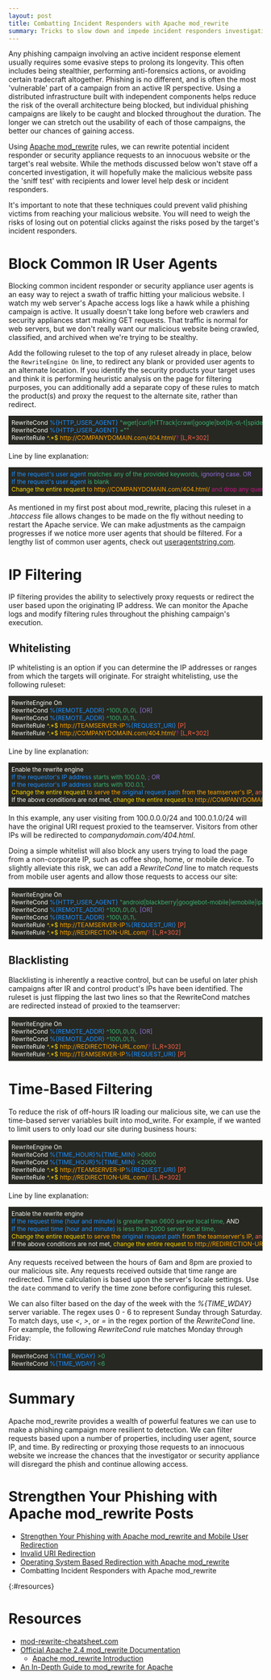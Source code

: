 ```yaml
---
layout: post
title: Combatting Incident Responders with Apache mod_rewrite
summary: Tricks to slow down and impede incident responders investigating your phishing sites.
---
```


Any phishing campaign involving an active incident response element usually requires some evasive steps to prolong its longevity. This often includes being stealthier, performing anti-forensics actions, or avoiding certain tradecraft altogether. Phishing is no different, and is often the most 'vulnerable' part of a campaign from an active IR perspective. Using a distributed infrastructure built with independent components helps reduce the risk of the overall architecture being blocked, but individual phishing campaigns are likely to be caught and blocked throughout the duration. The longer we can stretch out the usability of each of those campaigns, the better our chances of gaining access.

Using [Apache mod_rewrite]({{site.baseurl}}/2016-03-22-strengthen-your-phishing-with-apache-mod_rewrite-and-mobile-user-redirection/) rules, we can rewrite potential incident responder or security appliance requests to an innocuous website or the target's real website. While the methods discussed below won't stave off a concerted investigation, it will hopefully make the malicious website pass the 'sniff test' with recipients and lower level help desk or incident responders. 

It's important to note that these techniques could prevent valid phishing victims from reaching your malicious website. You will need to weigh the risks of losing out on potential clicks against the risks posed by the target's incident responders.

# Block Common IR User Agents

Blocking common incident responder or security appliance user agents is an easy way to reject a swath of traffic hitting your malicious website. I watch my web server's Apache access logs like a hawk while a phishing campaign is active. It usually doesn't take long before web crawlers and security appliances start making GET requests. That traffic is normal for web servers, but we don't really want our malicious website being crawled, classified, and archived when we're trying to be stealthy. 

Add the following ruleset to the top of any ruleset already in place, below the `RewriteEngine On` line, to redirect any blank or provided user agents to an alternate location. If you identify the security products your target uses and think it is performing heuristic analysis on the page for filtering purposes, you can additionally add a separate copy of these rules to match the product(s) and proxy the request to the alternate site, rather than redirect. 

<div style="background-color:rgb(39,40,34);color:rgb(248,248,242);font-size:.85em;overflow-x:scroll;white-space: nowrap;padding:6px;">
RewriteCond <span style="color: dodgerblue">%{HTTP_USER_AGENT}</span> <span style="color: mediumseagreen">"wget|curl|HTTrack|crawl|google|bot|b\-o\-t|spider|baidu"</span> <span style="color: mediumpurple">[NC,OR]</span><br>
RewriteCond <span style="color: dodgerblue">%{HTTP_USER_AGENT}</span> <span style="color: mediumseagreen">=""</span><br>
RewriteRule <span style="color: gold">^.*$</span> <span style="color: orange">http://COMPANYDOMAIN.com/404.html/</span><span style="color: mediumvioletred">?</span> <span style="color: tomato">[L,R=302]</span>
</div>

Line by line explanation:

<div style="background-color:rgb(39,40,34);color:rgb(248,248,242);font-size:.85em;overflow-x:scroll;white-space: nowrap;padding:6px;">
<span style="color: dodgerblue">If the request's user agent</span> <span style="color: mediumseagreen">matches any of the provided keywords, </span> <span style="color: mediumpurple">ignoring case. OR</span><br>
<span style="color: dodgerblue">If the request's user agent</span> <span style="color: mediumseagreen">is blank</span><br>
<span style="color: gold">Change the entire request </span> <span style="color: orange">to http://COMPANYDOMAIN.com/404.html/ </span><span style="color: mediumvioletred">and drop any query_strings from original request. </span><span style="color: tomato">Do not evaluate further rules and redirect the user, changing their address bar.</span><br>
</div>

As mentioned in my first post about mod_rewrite, placing this ruleset in a *.htaccess* file allows changes to be made on the fly without needing to restart the Apache service. We can make adjustments as the campaign progresses if we notice more user agents that should be filtered. For a lengthy list of common user agents, check out [useragentstring.com](http://www.useragentstring.com/pages/useragentstring.php).


# IP Filtering

IP filtering provides the ability to selectively proxy requests or redirect the user based upon the originating IP address. We can monitor the Apache logs and modify filtering rules throughout the phishing campaign's execution.

## Whitelisting
IP whitelisting is an option if you can determine the IP addresses or ranges from which the targets will originate. For straight whitelisting, use the following ruleset:

<div style="background-color:rgb(39,40,34);color:rgb(248,248,242);font-size:.85em;overflow-x:scroll;white-space: nowrap;padding:6px;">
RewriteEngine On<br>
RewriteCond <span style="color: dodgerblue">%{REMOTE_ADDR}</span> <span style="color: mediumseagreen">^100\.0\.0\.</span> <span style="color: mediumpurple">[OR]</span><br>
RewriteCond <span style="color: dodgerblue">%{REMOTE_ADDR}</span> <span style="color: mediumseagreen">^100\.0\.1\.</span><br>
RewriteRule <span style="color: gold">^.*$</span> <span style="color: orange">http://TEAMSERVER-IP<span style="color: dodgerblue">%{REQUEST_URI}</span></span> <span style="color: tomato">[P]</span><br>
RewriteRule <span style="color: gold">^.*$</span> <span style="color: orange">http://COMPANYDOMAIN.com/404.html/</span><span style="color: mediumvioletred">?</span> <span style="color: tomato">[L,R=302]</span>
</div>

Line by line explanation:

<div style="background-color:rgb(39,40,34);color:rgb(248,248,242);font-size:.85em;overflow-x:scroll;white-space: nowrap;padding:6px;">
Enable the rewrite engine<br>
<span style="color: dodgerblue">If the requestor's IP address </span> <span style="color: mediumseagreen">starts with 100.0.0, </span> <span style="color: mediumpurple"> ; OR </span><br>
<span style="color: dodgerblue">If the requestor's IP address </span> <span style="color: mediumseagreen">starts with 100.0.1, </span><br>
<span style="color: gold">Change the entire request </span> <span style="color: orange">to serve the </span><span style="color: dodgerblue">original request path </span><span style="color: orange">from the teamserver's IP, </span> <span style="color: tomato">and keep the user's address bar the same (obscure the teamserver's IP).</span><br>
If the above conditions are not met, <span style="color: gold">change the entire request</span> <span style="color: orange"> to http://COMPANYDOMAIN.com/404.html </span><span style="color: mediumvioletred">and drop any query strings from the original request. </span> <span style="color: tomato">Do not evaluate further rules and redirect the user, changing their address bar.</span>
</div>

In this example, any user visiting from 100.0.0.0/24 and 100.0.1.0/24 will have the original URI request proxied to the teamserver. Visitors from other IPs will be redirected to *companydomain.com/404.html*. 

Doing a simple whitelist will also block any users trying to load the page from a non-corporate IP, such as coffee shop, home, or mobile device. To slightly alleviate this risk, we can add a *RewriteCond* line to match requests from mobile user agents and allow those requests to access our site:

<div style="background-color:rgb(39,40,34);color:rgb(248,248,242);font-size:.85em;overflow-x:scroll;white-space: nowrap;padding:6px;">
RewriteEngine On<br>
RewriteCond <span style="color: dodgerblue">%{HTTP_USER_AGENT}</span> <span style="color: mediumseagreen">"android|blackberry|googlebot-mobile|iemobile|ipad|iphone|ipod|opera mobile|palmos|webos"</span> <span style="color: mediumpurple">[NC,OR]</span><br>
RewriteCond <span style="color: dodgerblue">%{REMOTE_ADDR}</span> <span style="color: mediumseagreen">^100\.0\.0\.</span> <span style="color: mediumpurple">[OR]</span><br>
RewriteCond <span style="color: dodgerblue">%{REMOTE_ADDR}</span> <span style="color: mediumseagreen">^100\.0\.1\.</span><br>
RewriteRule <span style="color: gold">^.*$</span> <span style="color: orange">http://TEAMSERVER-IP<span style="color: dodgerblue">%{REQUEST_URI}</span></span> <span style="color: tomato">[P]</span><br>
RewriteRule <span style="color: gold">^.*$</span> <span style="color: orange">http://REDIRECTION-URL.com/</span><span style="color: mediumvioletred">?</span> <span style="color: tomato">[L,R=302]</span>
</div>

## Blacklisting

Blacklisting is inherently a reactive control, but can be useful on later phish campaigns after IR and control product's IPs have been identified. The ruleset is just flipping the last two lines so that the RewriteCond matches are redirected instead of proxied to the teamserver:

<div style="background-color:rgb(39,40,34);color:rgb(248,248,242);font-size:.85em;overflow-x:scroll;white-space: nowrap;padding:6px;">
RewriteEngine On<br>
RewriteCond <span style="color: dodgerblue">%{REMOTE_ADDR}</span> <span style="color: mediumseagreen">^100\.0\.0\.</span> <span style="color: mediumpurple">[OR]</span><br>
RewriteCond <span style="color: dodgerblue">%{REMOTE_ADDR}</span> <span style="color: mediumseagreen">^100\.0\.1\.</span><br>
RewriteRule <span style="color: gold">^.*$</span> <span style="color: orange">http://REDIRECTION-URL.com/</span><span style="color: mediumvioletred">?</span> <span style="color: tomato">[L,R=302]</span><br>
RewriteRule <span style="color: gold">^.*$</span> <span style="color: orange">http://TEAMSERVER-IP<span style="color: dodgerblue">%{REQUEST_URI}</span></span> <span style="color: tomato">[P]</span>
</div>

# Time-Based Filtering

To reduce the risk of off-hours IR loading our malicious site, we can use the time-based server variables built into mod_write. For example, if we wanted to limit users to only load our site during business hours:

<div style="background-color:rgb(39,40,34);color:rgb(248,248,242);font-size:.85em;overflow-x:scroll;white-space: nowrap;padding:6px;">
RewriteEngine On<br>
RewriteCond <span style="color: dodgerblue">%{TIME_HOUR}%{TIME_MIN}</span> <span style="color: mediumseagreen">>0600</span> <span style="color: mediumpurple"></span><br>
RewriteCond <span style="color: dodgerblue">%{TIME_HOUR}%{TIME_MIN}</span> <span style="color: mediumseagreen"><2000</span><br>
RewriteRule <span style="color: gold">^.*$</span> <span style="color: orange">http://TEAMSERVER-IP<span style="color: dodgerblue">%{REQUEST_URI}</span></span> <span style="color: tomato">[P]</span><br>
RewriteRule <span style="color: gold">^.*$</span> <span style="color: orange">http://REDIRECTION-URL.com/</span><span style="color: mediumvioletred">?</span> <span style="color: tomato">[L,R=302]</span>
</div>

Line by line explanation:

<div style="background-color:rgb(39,40,34);color:rgb(248,248,242);font-size:.85em;overflow-x:scroll;white-space: nowrap;padding:6px;">
Enable the rewrite engine<br>
<span style="color: dodgerblue">If the request time (hour and minute) </span> <span style="color: mediumseagreen">is greater than 0600 server local time, </span>AND<br>
<span style="color: dodgerblue">If the request time (hour and minute) </span> <span style="color: mediumseagreen">is less than 2000 server local time, </span><br>
<span style="color: gold">Change the entire request </span> <span style="color: orange">to serve the </span><span style="color: dodgerblue">original request path </span><span style="color: orange">from the teamserver's IP, </span> <span style="color: tomato">and keep the user's address bar the same (obscure the teamserver's IP).</span><br>
If the above conditions are not met, <span style="color: gold">change the entire request</span> <span style="color: orange"> to http://REDIRECTION-URL.com/ </span><span style="color: mediumvioletred">and drop any query strings from the original request. </span> <span style="color: tomato">Do not evaluate further rules and redirect the user, changing their address bar.</span>
</div>

Any requests received between the hours of 6am and 8pm are proxied to our malicious site. Any requests received outside that time range are redirected. Time calculation is based upon the server's locale settings. Use the `date` command to verify the time zone before configuring this ruleset.

We can also filter based on the day of the week with the *%{TIME_WDAY}* server variable. The regex uses 0 - 6 to represent Sunday through Saturday. To match days, use *<*, *>*, or *=* in the regex portion of the *RewriteCond* line. For example, the following *RewriteCond* rule matches Monday through Friday:

<div style="background-color:rgb(39,40,34);color:rgb(248,248,242);font-size:.85em;overflow-x:scroll;white-space: nowrap;padding:6px;">
RewriteCond <span style="color: dodgerblue">%{TIME_WDAY}</span> <span style="color: mediumseagreen">>0</span> <span style="color: mediumpurple"></span><br>
RewriteCond <span style="color: dodgerblue">%{TIME_WDAY}</span> <span style="color: mediumseagreen"><6</span> <span style="color: mediumpurple"></span><br>
</div>

# Summary

Apache mod_rewrite provides a wealth of powerful features we can use to make a phishing campaign more resilient to detection. We can filter requests based upon a number of properties, including user agent, source IP, and time. By redirecting or proxying those requests to an innocuous website we increase the chances that the investigator or security appliance will disregard the phish and continue allowing access. 

# Strengthen Your Phishing with Apache mod_rewrite Posts

* [Strengthen Your Phishing with Apache mod_rewrite and Mobile User Redirection]({{site.baseurl}}/2016-03-22-strengthen-your-phishing-with-apache-mod_rewrite-and-mobile-user-redirection/)
* [Invalid URI Redirection]({{site.baseurl}}/2016-03-29-invalid-uri-redirection-with-apache-mod_rewrite/)
* [Operating System Based Redirection with Apache mod_rewrite]({{site.baseurl}}/2016-04-05-operating-system-based-redirection-with-apache-mod_rewrite/)
* Combatting Incident Responders with Apache mod_rewrite


{:#resources}

# Resources

* [mod-rewrite-cheatsheet.com](http://mod-rewrite-cheatsheet.com)
* [Official Apache 2.4 mod_rewrite Documentation](http://httpd.apache.org/docs/current/rewrite/)
	* [Apache mod_rewrite Introduction](https://httpd.apache.org/docs/2.4/en/rewrite/intro.html)
* [An In-Depth Guide to mod_rewrite for Apache](http://code.tutsplus.com/tutorials/an-in-depth-guide-to-mod_rewrite-for-apache--net-6708)
